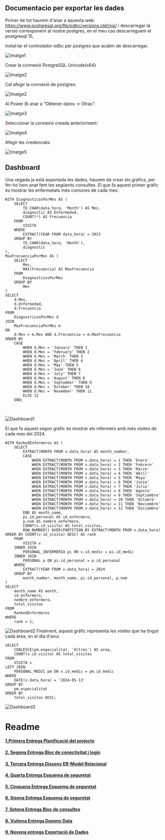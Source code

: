 Documentacio per exportar les dades
-----------------------------------

Primer de tot haurem d'anar a aquesta web: https://www.postgresql.org/ftp/odbc/versions.old/msi/ i descarregar la versió corresponent  al nostre postgres, en el meu cas descarreguem  el postgresql 15, 

Instal·lar el controlador odbc per postgres que acabin de descarregar. <br>


![Imatge1](Imatges/Imagen1.png)
<br>

Crear la connexió PostgreSQL Unicode(x64)

![Imatge2](Imatges/Imagen2.png)

Cal afegir la connexió de postgres:

![Imatge2](Imatges/Imagen2.png)

Al Power Bi anar a “Obtener datos -> Otras”:

![Imatge3](Imatges/Imagen3.png)

Seleccionar la connexió creada anteriorment:

![Imatge4](Imatges/Imagen4.png)

Afegir les credencials:

![Imatge5](Imatges/Imagen5.png)

Dashboard
---------
Una vegada ja està exportada les dades, haurem de crear els gràfics, per fer-ho hem anat fent les següents consultes.
El que fa aquest primer gràfic és mostrar les enfermetats més comunes de cada mes:
```
WITH DiagnosticosPorMes AS (
    SELECT 
        TO_CHAR(data_hora, 'Month') AS Mes,
        diagnostic AS Enfermedad,
        COUNT(*) AS Frecuencia
    FROM 
        VISITA
    WHERE
        EXTRACT(YEAR FROM data_hora) = 2023
    GROUP BY 
        TO_CHAR(data_hora, 'Month'), 
        diagnostic
),
MaxFrecuenciaPorMes AS (
    SELECT
        Mes,
        MAX(Frecuencia) AS MaxFrecuencia
    FROM
        DiagnosticosPorMes
    GROUP BY
        Mes
)
SELECT 
    d.Mes,
    d.Enfermedad,
    d.Frecuencia
FROM 
    DiagnosticosPorMes d
JOIN 
    MaxFrecuenciaPorMes m
ON 
    d.Mes = m.Mes AND d.Frecuencia = m.MaxFrecuencia
ORDER BY 
    CASE
        WHEN d.Mes = 'January' THEN 1
        WHEN d.Mes = 'February' THEN 2
        WHEN d.Mes = 'March' THEN 3
        WHEN d.Mes = 'April' THEN 4
        WHEN d.Mes = 'May' THEN 5
        WHEN d.Mes = 'June' THEN 6
        WHEN d.Mes = 'July' THEN 7
        WHEN d.Mes = 'August' THEN 8
        WHEN d.Mes = 'September' THEN 9
        WHEN d.Mes = 'October' THEN 10
        WHEN d.Mes = 'November' THEN 11
        ELSE 12
    END;
```
<br>

![Dashboard1](Imatges/Dashboard2.png)

El que fa aquest segon gràfic és mostrar els infermers amb més visites de cada mes del 2024.

```
WITH RankedEnfermeros AS (
    SELECT 
        EXTRACT(MONTH FROM v.data_hora) AS month_number,
        CASE 
            WHEN EXTRACT(MONTH FROM v.data_hora) = 1 THEN 'Enero'
            WHEN EXTRACT(MONTH FROM v.data_hora) = 2 THEN 'Febrero'
            WHEN EXTRACT(MONTH FROM v.data_hora) = 3 THEN 'Marzo'
            WHEN EXTRACT(MONTH FROM v.data_hora) = 4 THEN 'Abril'
            WHEN EXTRACT(MONTH FROM v.data_hora) = 5 THEN 'Mayo'
            WHEN EXTRACT(MONTH FROM v.data_hora) = 6 THEN 'Junio'
            WHEN EXTRACT(MONTH FROM v.data_hora) = 7 THEN 'Julio'
            WHEN EXTRACT(MONTH FROM v.data_hora) = 8 THEN 'Agosto'
            WHEN EXTRACT(MONTH FROM v.data_hora) = 9 THEN 'Septiembre'
            WHEN EXTRACT(MONTH FROM v.data_hora) = 10 THEN 'Octubre'
            WHEN EXTRACT(MONTH FROM v.data_hora) = 11 THEN 'Noviembre'
            WHEN EXTRACT(MONTH FROM v.data_hora) = 12 THEN 'Diciembre'
        END AS month_name,
        pi.id_personal AS id_enfermero,
        p.nom AS nombre_enfermero,
        COUNT(v.id_visita) AS total_visitas,
        ROW_NUMBER() OVER(PARTITION BY EXTRACT(MONTH FROM v.data_hora) ORDER BY COUNT(v.id_visita) DESC) AS rank
    FROM 
        VISITA v
    INNER JOIN 
        PERSONAL_INFERMERIA pi ON v.id_medic = pi.id_medic
    INNER JOIN 
        PERSONAL p ON pi.id_personal = p.id_personal
    WHERE 
        EXTRACT(YEAR FROM v.data_hora) = 2024
    GROUP BY 
        month_number, month_name, pi.id_personal, p.nom
)
SELECT 
    month_name AS month,
    id_enfermero,
    nombre_enfermero,
    total_visitas
FROM 
    RankedEnfermeros
WHERE 
    rank = 1;
```
![Dashboard2](Imatges/Dashboard1.png)
Finalment, aquest gràfic representa les visites que ha tingut cada àrea, en el dia d'avui.
```
SELECT 
    COALESCE(pm.especialitat, 'Altres') AS area,
    COUNT(v.id_visita) AS total_visitas
FROM 
    VISITA v
LEFT JOIN 
    PERSONAL_MEDIC pm ON v.id_medic = pm.id_medic
WHERE 
    DATE(v.data_hora) = '2024-05-13'
GROUP BY 
    pm.especialitat
ORDER BY 
    total_visitas DESC;
```
![Dashboard3](Imatges/Dashboard3.png)


# Readme
#### [1.Primera Entrega Planificació del projecte ](https://github.com/Ruizzy98/Projecte-DAPM/tree/main/1.%20Primera%20Entrega%20Planificaci%C3%B3%20del%20projecte%20(BD%20%2B%20PRG))
#### [2. Segona Entrega Bloc de conectivitat i login](https://github.com/Ruizzy98/Projecte-DAPM/tree/main/2.%20Segona%20Entrega%20Bloc%20de%20conectivitat%20i%20login)
#### [3. Tercera Entrega Disseny ER-Model Relacional](https://github.com/Ruizzy98/Projecte-DAPM/tree/main/3.%20Tercera%20Entrega%20Disseny%20ER-Model%20Relacional)
#### [4. Quarta Entrega Esquema de seguretat](https://github.com/Ruizzy98/Projecte-DAPM/tree/main/4.%20Quarta%20Entrega%20Esquema%20de%20seguretat)
#### [5. Cinquena Entrega Esquema de seguretat](https://github.com/Ruizzy98/Projecte-DAPM/tree/main/5.%20Cinquena%20Entrega%20Bloc%20de%20manteniment)
#### [6. Sisena Entrega Esquema de seguretat](https://github.com/Ruizzy98/Projecte-DAPM/tree/main/6.%20Sisena%20Entrega%20Esquema%20d'alta%20disponibilitat)
#### [7. Setena Entrega Bloc de consultes](https://github.com/Ruizzy98/Projecte-DAPM/tree/main/7.%20Setena%20Entrega%20Bloc%20de%20consultes)
#### [8. Vuitena Entrega Dummy Data](https://github.com/Ruizzy98/Projecte-DAPM/tree/main/8.%20Vuitena%20Entrega%20Dummy%20Data)
#### [9. Novena entrega Exportació de Dades](https://github.com/Ruizzy98/Projecte-DAPM/tree/main/9.%20Novena%20entrega%20Exportaci%C3%B3%20de%20Dades)
